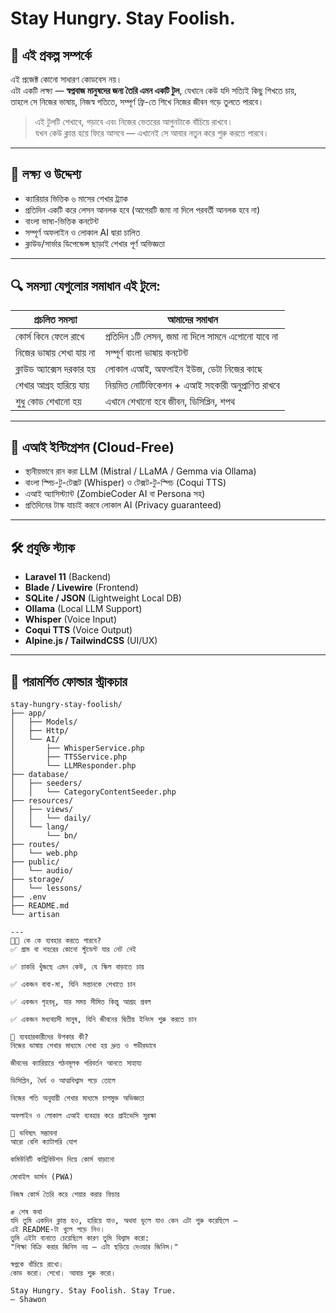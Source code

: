 # Stay Hungry. Stay Foolish.

## 📖 এই প্রকল্প সম্পর্কে

এই প্রজেক্ট কোনো সাধারণ কোডবেস নয়।  
এটা একটি লক্ষ্য — **স্বপ্নবাজ মানুষদের জন্য তৈরি এমন একটি টুল**, যেখানে কেউ যদি সত্যিই কিছু শিখতে চায়,  
তাহলে সে নিজের ভাষায়, নিজস্ব গতিতে, সম্পূর্ণ ফ্রি-তে শিখে নিজের জীবন গড়ে তুলতে পারবে।

> এই টুলটি শেখাবে, গড়াবে এবং নিজের ভেতরের আগুনটাকে বাঁচিয়ে রাখবে।  
> যখন কেউ ক্লান্ত হয়ে ফিরে আসবে — এখানেই সে আবার নতুন করে শুরু করতে পারবে।

---

## 🎯 লক্ষ্য ও উদ্দেশ্য

- ক্যারিয়ার ভিত্তিক ৬ মাসের শেখার ট্র্যাক
- প্রতিদিন একটি করে লেসন আনলক হবে (আগেরটি জমা না দিলে পরবর্তী আনলক হবে না)
- বাংলা ভাষা-ভিত্তিক কনটেন্ট
- সম্পূর্ণ অফলাইন ও লোকাল AI দ্বারা চালিত
- ক্লাউড/সার্ভার ডিপেন্ডেন্স ছাড়াই শেখার পূর্ণ অভিজ্ঞতা

---

## 🔍 সমস্যা যেগুলোর সমাধান এই টুলে:

| প্রচলিত সমস্যা | আমাদের সমাধান |
|----------------|----------------|
| কোর্স কিনে ফেলে রাখে | প্রতিদিন ১টি লেসন, জমা না দিলে সামনে এগোনো যাবে না |
| নিজের ভাষায় শেখা যায় না | সম্পূর্ণ বাংলা ভাষায় কনটেন্ট |
| ক্লাউড অ্যাক্সেস দরকার হয় | লোকাল এআই, অফলাইন ইউজ, ডেটা নিজের কাছে |
| শেখার আগ্রহ হারিয়ে যায় | নিয়মিত নোটিফিকেশন + এআই সহকারী অনুপ্রাণিত রাখবে |
| শুধু কোড শেখানো হয় | এখানে শেখানো হবে জীবন, ডিসিপ্লিন, শপথ |

---

## 🧠 এআই ইন্টিগ্রেশন (Cloud-Free)

- স্থানীয়ভাবে রান করা LLM (Mistral / LLaMA / Gemma via Ollama)
- বাংলা স্পিচ-টু-টেক্সট (Whisper) ও টেক্সট-টু-স্পিচ (Coqui TTS)
- এআই অ্যাসিস্ট্যান্ট (ZombieCoder AI বা Persona সহ)
- প্রতিদিনের টাস্ক যাচাই করবে লোকাল AI (Privacy guaranteed)

---

## 🛠️ প্রযুক্তি স্ট্যাক

- **Laravel 11** (Backend)
- **Blade / Livewire** (Frontend)
- **SQLite / JSON** (Lightweight Local DB)
- **Ollama** (Local LLM Support)
- **Whisper** (Voice Input)
- **Coqui TTS** (Voice Output)
- **Alpine.js / TailwindCSS** (UI/UX)

---

## 📁 পরামর্শিত ফোল্ডার স্ট্রাকচার

```shell
stay-hungry-stay-foolish/
├── app/
│   ├── Models/
│   ├── Http/
│   └── AI/
│       ├── WhisperService.php
│       ├── TTSService.php
│       └── LLMResponder.php
├── database/
│   ├── seeders/
│   │   └── CategoryContentSeeder.php
├── resources/
│   ├── views/
│   │   └── daily/
│   └── lang/
│       └── bn/
├── routes/
│   └── web.php
├── public/
│   └── audio/
├── storage/
│   └── lessons/
├── .env
├── README.md
└── artisan

---
🧑‍💻 কে কে ব্যবহার করতে পারবে?
✅ গ্রাম বা শহরের কোনো স্টুডেন্ট যার নেট নেই

✅ চাকরি খুঁজছে এমন কেউ, যে স্কিল বাড়াতে চায়

✅ একজন বাবা-মা, যিনি সন্তানকে শেখাতে চান

✅ একজন গৃহবধূ, যার সময় সীমিত কিন্তু আগ্রহ প্রবল

✅ একজন মধ্যবয়সী মানুষ, যিনি জীবনের দ্বিতীয় ইনিংস শুরু করতে চান

🌱 ব্যবহারকারীদের উপকার কী?
নিজের ভাষায় শেখার মাধ্যমে শেখা হয় দ্রুত ও গভীরভাবে

জীবনের ক্যারিয়ারে গঠনমূলক পরিবর্তন আনতে সাহায্য

ডিসিপ্লিন, ধৈর্য ও আত্মবিশ্বাস গড়ে তোলে

নিজের গতি অনুযায়ী শেখার মাধ্যমে চাপমুক্ত অভিজ্ঞতা

অফলাইন ও লোকাল এআই ব্যবহার করে প্রাইভেসি সুরক্ষা

🔐 ভবিষ্যৎ সম্ভাবনা
আরো বেশি ক্যাটাগরি যোগ

কমিউনিটি কন্ট্রিবিউশন দিয়ে কোর্স বাড়ানো

মোবাইল ভার্সন (PWA)

নিজস্ব কোর্স তৈরি করে শেয়ার করার ফিচার

✊ শেষ কথা
যদি তুমি একদিন ক্লান্ত হও, হারিয়ে যাও, অথবা ভুলে যাও কেন এটা শুরু করেছিলে —
এই README-টা খুলে পড়ে নিও।
তুমি এইটা বানাতে চেয়েছিলে কারণ তুমি বিশ্বাস করো:
"শিক্ষা বিক্রি করার জিনিস নয় — এটা ছড়িয়ে দেওয়ার জিনিস।"

স্বপ্নকে বাঁচিয়ে রাখো।
কোড করো। শেখো। আবার শুরু করো।

Stay Hungry. Stay Foolish. Stay True.
– Shawon



